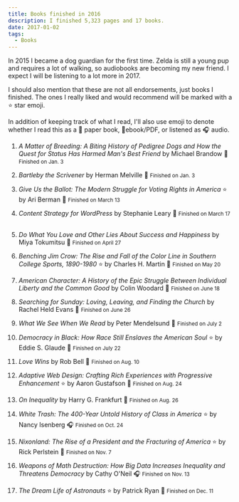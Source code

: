 ```yaml
---
title: Books finished in 2016
description: I finished 5,323 pages and 17 books.
date: 2017-01-02
tags:
  - Books
---
```


In 2015 I became a dog guardian for the first time. Zelda is still a young pup and requires a lot of walking, so audiobooks are becoming my new friend. I expect I will be listening to a lot more in 2017.

I should also mention that these are not all endorsements, just books I finished. The ones I really liked and would recommend will be marked with a ⭐ star emoji.

In addition of keeping track of what I read, I'll also use emoji to denote whether I read this as a 📖 paper book, 📱ebook/PDF,  or listened as 🎧 audio.

1.  <i>A Matter of Breeding: A Biting History of Pedigree Dogs and How the Quest for Status Has Harmed Man's Best Friend</i>
    by Michael Brandow
    📖 <small>Finished on <time datetime="2016-01-03">Jan. 3</time></small>
    &nbsp;

2.  <i>Bartleby the Scrivener</i>
    by Herman Melville
    📱 <small>Finished on <time datetime="2016-01-03">Jan. 3</time></small>
    &nbsp;

3.  <i>Give Us the Ballot: The Modern Struggle for Voting Rights in America</i> ⭐
    by Ari Berman
    📖 <small>Finished on <time datetime="2016-03-13">March 13</time></small>
    &nbsp;

4.  <i>Content Strategy for WordPress</i>
    by Stephanie Leary
    📱 <small>Finished on <time datetime="2016-03-17">March 17</time></small>
    &nbsp;

5.  <i>Do What You Love and Other Lies About Success and Happiness</i>
    by Miya Tokumitsu
    📖 <small>Finished on <time datetime="2016-04-27">April 27</time></small>
    &nbsp;

6.  <i>Benching Jim Crow: The Rise and Fall of the Color Line in Southern College Sports, 1890-1980</i> ⭐
    by Charles H. Martin
    📖 <small>Finished on <time datetime="2016-05-20">May 20</time></small>
    &nbsp;

7.  <i>American Character: A History of the Epic Struggle Between Individual Liberty and the Common Good</i>
    by Colin Woodard
    📖 <small>Finished on <time datetime="2016-06-18">June 18</time></small>
    &nbsp;

8.  <i>Searching for Sunday: Loving, Leaving, and Finding the Church </i>
    by Rachel Held Evans
    📖 <small>Finished on <time datetime="2016-06-26">June 26</time></small>
    &nbsp;

9.  <i>What We See When We Read </i>
    by Peter Mendelsund
    📖 <small>Finished on <time datetime="2016-07-02">July 2</time></small>
    &nbsp;

10. <i>Democracy in Black: How Race Still Enslaves the American Soul </i> ⭐
    by Eddie S. Glaude
    📖 <small>Finished on <time datetime="2016-07-22">July 22</time></small>
    &nbsp;

11. <i>Love Wins</i>
    by Rob Bell
    📖 <small>Finished on <time datetime="2016-08-10">Aug. 10</time></small>
    &nbsp;

12. <i>Adaptive Web Design: Crafting Rich Experiences with Progressive Enhancement </i> ⭐
    by Aaron Gustafson 
    📖 <small>Finished on <time datetime="2016-08-24">Aug. 24</time></small>
    &nbsp;

13. <i>On Inequality </i>
    by Harry G. Frankfurt 
    📖 <small>Finished on <time datetime="2016-08-26">Aug. 26</time></small>
    &nbsp;

14. <i>White Trash: The 400-Year Untold History of Class in America </i> ⭐
    by Nancy Isenberg 
    🎧 <small>Finished on <time datetime="2016-10-24">Oct. 24</time></small>
    &nbsp;

15. <i>Nixonland: The Rise of a President and the Fracturing of America </i> ⭐
    by Rick Perlstein
    📖 <small>Finished on <time datetime="2016-11-07">Nov. 7</time></small>
    &nbsp;

16. <i>Weapons of Math Destruction: How Big Data Increases Inequality and Threatens Democracy </i>
    by Cathy O'Neil
    🎧 <small>Finished on <time datetime="2016-11-13">Nov. 13</time></small>
    &nbsp;

17. <i>The Dream Life of Astronauts </i> ⭐
    by Patrick Ryan
    📖 <small>Finished on <time datetime="2016-12-11">Dec. 11</time></small>
    &nbsp;

